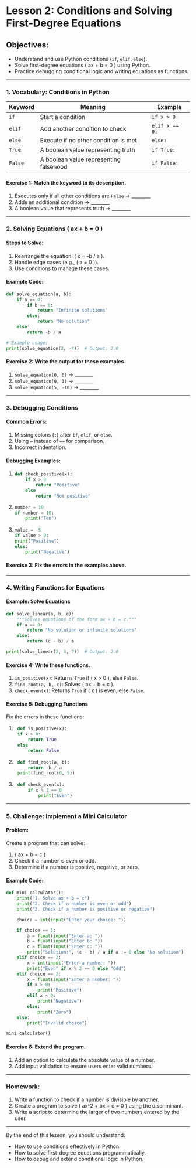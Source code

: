 # Lesson 2: Conditions and Solving First-Degree Equations

## Objectives:
- Understand and use Python conditions (`if`, `elif`, `else`).
- Solve first-degree equations \( ax + b = 0 \) using Python.
- Practice debugging conditional logic and writing equations as functions.

---

### 1. Vocabulary: Conditions in Python

| Keyword   | Meaning                              | Example                                   |
|-----------|--------------------------------------|-------------------------------------------|
| `if`      | Start a condition                    | `if x > 0:`                              |
| `elif`    | Add another condition to check       | `elif x == 0:`                           |
| `else`    | Execute if no other condition is met | `else:`                                  |
| `True`    | A boolean value representing truth   | `if True:`                               |
| `False`   | A boolean value representing falsehood | `if False:`                            |

#### Exercise 1: Match the keyword to its description.
1. Executes only if all other conditions are `False` → ________
2. Adds an additional condition → ________
3. A boolean value that represents truth → ________

---

### 2. Solving Equations \( ax + b = 0 \)

#### Steps to Solve:
1. Rearrange the equation: \( x = -b / a \).
2. Handle edge cases (e.g., \( a = 0 \)).
3. Use conditions to manage these cases.

#### Example Code:
```python
def solve_equation(a, b):
    if a == 0:
        if b == 0:
            return "Infinite solutions"
        else:
            return "No solution"
    else:
        return -b / a

# Example usage:
print(solve_equation(2, -4))  # Output: 2.0
```

#### Exercise 2: Write the output for these examples.
1. `solve_equation(0, 0)` → ________
2. `solve_equation(0, 3)` → ________
3. `solve_equation(5, -10)` → ________

---

### 3. Debugging Conditions

#### Common Errors:
1. Missing colons (`:`) after `if`, `elif`, or `else`.
2. Using `=` instead of `==` for comparison.
3. Incorrect indentation.

#### Debugging Examples:
1. ```python
   def check_positive(x):
       if x > 0
           return "Positive"
       else
           return "Not positive"
   ```
2. ```python
   number = 10
   if number = 10:
       print("Ten")
   ```
3. ```python
   value = -5
   if value > 0:
   print("Positive")
   else:
       print("Negative")
   ```

#### Exercise 3: Fix the errors in the examples above.

---

### 4. Writing Functions for Equations

#### Example: Solve Equations
```python
def solve_linear(a, b, c):
    """Solves equations of the form ax + b = c."""
    if a == 0:
        return "No solution or infinite solutions"
    else:
        return (c - b) / a

print(solve_linear(2, 3, 7))  # Output: 2.0
```

#### Exercise 4: Write these functions.
1. `is_positive(x)`: Returns `True` if \( x > 0 \), else `False`.
2. `find_root(a, b, c)`: Solves \( ax + b = c \).
3. `check_even(x)`: Returns `True` if \( x \) is even, else `False`.

#### Exercise 5: Debugging Functions
Fix the errors in these functions:
1. ```python
    def is_positive(x):
    if x > 0:
        return True
    else
        return False
    ```
2. ```python
    def find_root(a, b):
        return -b / a
    print(find_root(0, 5))
    ```
3. ```python
    def check_even(x):
        if x % 2 == 0
            print("Even")
    ```

---

### 5. Challenge: Implement a Mini Calculator

#### Problem:
Create a program that can solve:
1. \( ax + b = c \)
2. Check if a number is even or odd.
3. Determine if a number is positive, negative, or zero.

#### Example Code:
```python
def mini_calculator():
    print("1. Solve ax + b = c")
    print("2. Check if a number is even or odd")
    print("3. Check if a number is positive or negative")

    choice = int(input("Enter your choice: "))

    if choice == 1:
        a = float(input("Enter a: "))
        b = float(input("Enter b: "))
        c = float(input("Enter c: "))
        print("Solution:", (c - b) / a if a != 0 else "No solution")
    elif choice == 2:
        x = int(input("Enter a number: "))
        print("Even" if x % 2 == 0 else "Odd")
    elif choice == 3:
        x = float(input("Enter a number: "))
        if x > 0:
            print("Positive")
        elif x < 0:
            print("Negative")
        else:
            print("Zero")
    else:
        print("Invalid choice")

mini_calculator()
```

#### Exercise 6: Extend the program.
1. Add an option to calculate the absolute value of a number.
2. Add input validation to ensure users enter valid numbers.

---

### Homework:
1. Write a function to check if a number is divisible by another.
2. Create a program to solve \( ax^2 + bx + c = 0 \) using the discriminant.
3. Write a script to determine the larger of two numbers entered by the user.

---

By the end of this lesson, you should understand:
- How to use conditions effectively in Python.
- How to solve first-degree equations programmatically.
- How to debug and extend conditional logic in Python.
